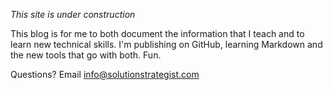 
_This site is under construction_

This blog is for me to both document the information that I teach and to learn new technical skills.  I'm publishing on GitHub, learning Markdown and the new tools that go with both.  Fun.

Questions?  Email info@solutionstrategist.com

